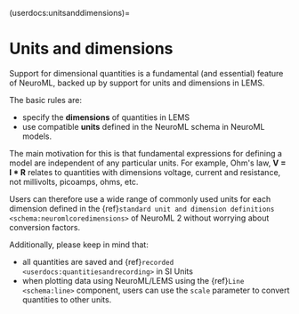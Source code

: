(userdocs:unitsanddimensions)=
# Units and dimensions

Support for dimensional quantities is a fundamental (and essential) feature of NeuroML, backed up by support for units and dimensions in LEMS.

The basic rules are:

- specify the **dimensions** of quantities in LEMS
- use compatible **units** defined in the NeuroML schema in NeuroML models.

The main motivation for this is that fundamental expressions for defining a model are independent of any particular units.
For example, Ohm's law, **V = I * R** relates to quantities with dimensions voltage, current and resistance, not millivolts, picoamps, ohms, etc.

Users can therefore use a wide range of commonly used units for each dimension defined in the {ref}`standard unit and dimension definitions <schema:neuromlcoredimensions>` of NeuroML 2 without worrying about conversion factors.

Additionally, please keep in mind that:

- all quantities are saved and {ref}`recorded <userdocs:quantitiesandrecording>` in SI Units
- when plotting data using NeuroML/LEMS using the {ref}`Line <schema:line>` component, users can use the `scale` parameter to convert quantities to other units.
